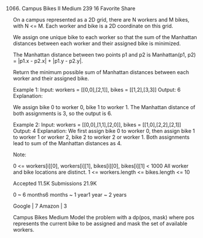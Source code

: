 1066. Campus Bikes II
Medium 239 16 Favorite Share

On a campus represented as a 2D grid, there are N workers and M bikes, with N <= M. Each worker and bike is a 2D coordinate on this grid.

We assign one unique bike to each worker so that the sum of the Manhattan distances between each worker and their assigned bike is minimized.

The Manhattan distance between two points p1 and p2 is Manhattan(p1, p2) = |p1.x - p2.x| + |p1.y - p2.y|.

Return the minimum possible sum of Manhattan distances between each worker and their assigned bike.

Example 1:
Input: workers = [[0,0],[2,1]], bikes = [[1,2],[3,3]]
Output: 6
Explanation: 

We assign bike 0 to worker 0, bike 1 to worker 1. The Manhattan distance of both assignments is 3, so the output is 6.

Example 2:
Input: workers = [[0,0],[1,1],[2,0]], bikes = [[1,0],[2,2],[2,1]]
Output: 4
Explanation: 
We first assign bike 0 to worker 0, then assign bike 1 to worker 1 or worker 2, bike 2 to worker 2 or worker 1. Both assignments lead to sum of the Manhattan distances as 4.
 
Note:

0 <= workers[i][0], workers[i][1], bikes[i][0], bikes[i][1] < 1000
All worker and bike locations are distinct.
1 <= workers.length <= bikes.length <= 10

Accepted 11.5K
Submissions 21.9K

0 ~ 6 months6 months ~ 1 year1 year ~ 2 years

Google | 7 Amazon | 3

Campus Bikes Medium
Model the problem with a dp(pos, mask) where pos represents the current bike to be assigned and mask the set of available workers.
